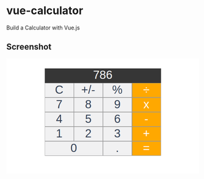 # vue-calculator

Build a Calculator with Vue.js

## Screenshot

<p align="center">
  <img src="https://github.com/Dborah/vue-calculator/blob/master/sample/calculator-app.png" alt="Calculator App" />
</p>


